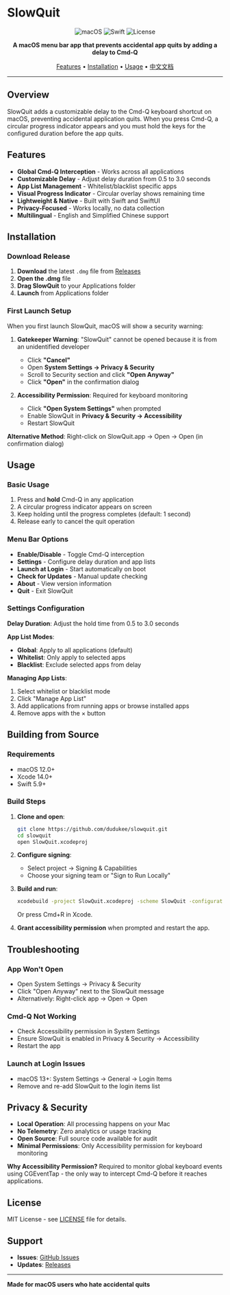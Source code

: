 # SlowQuit

<div align="center">

![macOS](https://img.shields.io/badge/macOS-12.0+-blue.svg)
![Swift](https://img.shields.io/badge/Swift-5.9+-orange.svg)
![License](https://img.shields.io/badge/License-MIT-green.svg)

**A macOS menu bar app that prevents accidental app quits by adding a delay to Cmd-Q**

[Features](#features) • [Installation](#installation) • [Usage](#usage) • [中文文档](README_CN.md)

</div>

---

## Overview

SlowQuit adds a customizable delay to the Cmd-Q keyboard shortcut on macOS, preventing accidental application quits. When you press Cmd-Q, a circular progress indicator appears and you must hold the keys for the configured duration before the app quits.

## Features

- **Global Cmd-Q Interception** - Works across all applications
- **Customizable Delay** - Adjust delay duration from 0.5 to 3.0 seconds
- **App List Management** - Whitelist/blacklist specific apps
- **Visual Progress Indicator** - Circular overlay shows remaining time
- **Lightweight & Native** - Built with Swift and SwiftUI
- **Privacy-Focused** - Works locally, no data collection
- **Multilingual** - English and Simplified Chinese support

## Installation

### Download Release

1. **Download** the latest `.dmg` file from [Releases](https://github.com/dudukee/slowquit-releases/releases)
2. **Open the .dmg** file
3. **Drag SlowQuit** to your Applications folder
4. **Launch** from Applications folder

### First Launch Setup

When you first launch SlowQuit, macOS will show a security warning:

1. **Gatekeeper Warning**: "SlowQuit" cannot be opened because it is from an unidentified developer
   - Click **"Cancel"**
   - Open **System Settings → Privacy & Security**
   - Scroll to Security section and click **"Open Anyway"**
   - Click **"Open"** in the confirmation dialog

2. **Accessibility Permission**: Required for keyboard monitoring
   - Click **"Open System Settings"** when prompted
   - Enable SlowQuit in **Privacy & Security → Accessibility**
   - Restart SlowQuit

**Alternative Method**: Right-click on SlowQuit.app → Open → Open (in confirmation dialog)

## Usage

### Basic Usage

1. Press and **hold** Cmd-Q in any application
2. A circular progress indicator appears on screen
3. Keep holding until the progress completes (default: 1 second)
4. Release early to cancel the quit operation

### Menu Bar Options

- **Enable/Disable** - Toggle Cmd-Q interception
- **Settings** - Configure delay duration and app lists
- **Launch at Login** - Start automatically on boot
- **Check for Updates** - Manual update checking
- **About** - View version information
- **Quit** - Exit SlowQuit

### Settings Configuration

**Delay Duration**: Adjust the hold time from 0.5 to 3.0 seconds

**App List Modes**:
- **Global**: Apply to all applications (default)
- **Whitelist**: Only apply to selected apps
- **Blacklist**: Exclude selected apps from delay

**Managing App Lists**:
1. Select whitelist or blacklist mode
2. Click "Manage App List"
3. Add applications from running apps or browse installed apps
4. Remove apps with the × button

## Building from Source

### Requirements
- macOS 12.0+
- Xcode 14.0+
- Swift 5.9+

### Build Steps

1. **Clone and open**:
   ```bash
   git clone https://github.com/dudukee/slowquit.git
   cd slowquit
   open SlowQuit.xcodeproj
   ```

2. **Configure signing**:
   - Select project → Signing & Capabilities
   - Choose your signing team or "Sign to Run Locally"

3. **Build and run**:
   ```bash
   xcodebuild -project SlowQuit.xcodeproj -scheme SlowQuit -configuration Release build
   ```
   Or press Cmd+R in Xcode.

4. **Grant accessibility permission** when prompted and restart the app.

## Troubleshooting

### App Won't Open
- Open System Settings → Privacy & Security
- Click "Open Anyway" next to the SlowQuit message
- Alternatively: Right-click app → Open → Open

### Cmd-Q Not Working
- Check Accessibility permission in System Settings
- Ensure SlowQuit is enabled in Privacy & Security → Accessibility
- Restart the app

### Launch at Login Issues
- macOS 13+: System Settings → General → Login Items
- Remove and re-add SlowQuit to the login items list

## Privacy & Security

- **Local Operation**: All processing happens on your Mac
- **No Telemetry**: Zero analytics or usage tracking
- **Open Source**: Full source code available for audit
- **Minimal Permissions**: Only Accessibility permission for keyboard monitoring

**Why Accessibility Permission?**
Required to monitor global keyboard events using CGEventTap - the only way to intercept Cmd-Q before it reaches applications.

## License

MIT License - see [LICENSE](LICENSE) file for details.

## Support

- **Issues**: [GitHub Issues](https://github.com/dudukee/slowquit/issues)
- **Updates**: [Releases](https://github.com/dudukee/slowquit-releases/releases)

---

**Made for macOS users who hate accidental quits**